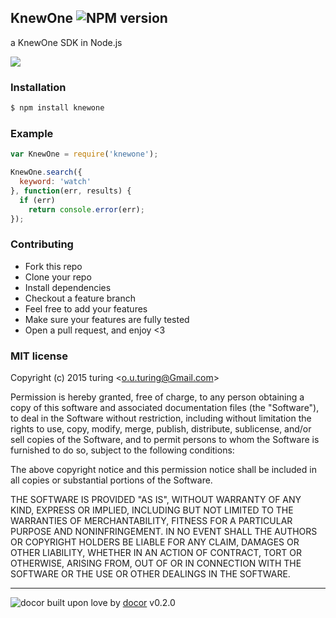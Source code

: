 ## KnewOne ![NPM version](https://img.shields.io/npm/v/knewone.svg?style=flat) 

a KnewOne SDK in Node.js

![](https://knewone.com/assets/logos/11-8f4ba2aaddab3d04461bf92fd92d554e.png)

### Installation
```bash
$ npm install knewone
```

### Example
```js
var KnewOne = require('knewone');

KnewOne.search({
  keyword: 'watch'
}, function(err, results) {
  if (err)
    return console.error(err);
});
```

### Contributing
- Fork this repo
- Clone your repo
- Install dependencies
- Checkout a feature branch
- Feel free to add your features
- Make sure your features are fully tested
- Open a pull request, and enjoy <3

### MIT license
Copyright (c) 2015 turing &lt;o.u.turing@Gmail.com&gt;

Permission is hereby granted, free of charge, to any person obtaining a copy
of this software and associated documentation files (the &quot;Software&quot;), to deal
in the Software without restriction, including without limitation the rights
to use, copy, modify, merge, publish, distribute, sublicense, and/or sell
copies of the Software, and to permit persons to whom the Software is
furnished to do so, subject to the following conditions:

The above copyright notice and this permission notice shall be included in
all copies or substantial portions of the Software.

THE SOFTWARE IS PROVIDED &quot;AS IS&quot;, WITHOUT WARRANTY OF ANY KIND, EXPRESS OR
IMPLIED, INCLUDING BUT NOT LIMITED TO THE WARRANTIES OF MERCHANTABILITY,
FITNESS FOR A PARTICULAR PURPOSE AND NONINFRINGEMENT. IN NO EVENT SHALL THE
AUTHORS OR COPYRIGHT HOLDERS BE LIABLE FOR ANY CLAIM, DAMAGES OR OTHER
LIABILITY, WHETHER IN AN ACTION OF CONTRACT, TORT OR OTHERWISE, ARISING FROM,
OUT OF OR IN CONNECTION WITH THE SOFTWARE OR THE USE OR OTHER DEALINGS IN
THE SOFTWARE.

---
![docor](https://raw.githubusercontent.com/turingou/docor/master/docor.png)
built upon love by [docor](https://github.com/turingou/docor.git) v0.2.0